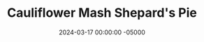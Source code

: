 ---
layout: post
title:  "Cauliflower Mash Shepard's Pie"
date:   2024-03-17 00:00:00 -05000
categories: 
- Recipes
- Ground Meat
permalink: /recipes/shepards-pie
image: /assets/Food/Ground Meat/Shepards/shepards-cover.jpg
ing: shepards-ing
facts: shepards-facts
section1: Filling
start2: Frozen cauliflower, thawed
section2: Topping
start3: 
section3: 
start4: 
section4: 
start5: 
section5: 
Prep: 30
Rest: 
Cook: 60
Source1: https://www.youtube.com/watch?v=NGABa1xcdn0
Source2: 
whisk: https://s.samsungfood.com/aEPub
tags: 
- ground meat
- ground beef
- ground lamb
- mashed
- cauliflower mash
- shredded cheese
- cheese
- irish
- soda bread
- zucchini
- bouillon powder
- tomato paste
- bake
- casserole
- mashed potato
- sweet potato
- buttermilk
- cottage cheese
- ground turkey
- st patrick's day
- st patricks day
Description: This honestly has a face made for radio, but it tastes delicious.  Since I'm pairing it with bread, I decided to swap the potatoes for mashed cauliflower to avoid the double hit of carbs. You won't notice the difference, though, it's still just as creamy and delicious. Mashed sweet potatoes would be a great swap here too. This dish is cheesy, filling, hearty, and healthy, being packed with meat and vegetables. A great casserole for a cold summer night, or to prepare ahead of time and bake for friends. This is how I'm choosing to celebrate St. Patrick's Day, along with homemade <a href="irish-soda-bread">Whole Wheat and Oat Flour Irish Soda Bread</a>
Instructions: 
- Start by dicing up your vegetables (onion, zucchini, and mushrooms) into a small dice. The onion and zucchini will take roughly the same time to cook, so these can be mixed together. However, the mushrooms will be different, so keep those separate<br><br>

- In a medium bowl or large glass, mix together your broth by combining water, bouillon powder, and cornstarch. Set aside<br><br>

- Start by cooking your vegetables. To a large pan over medium heat, add the onion and zucchini with salt and olive oil. Cover, and cook under ocasional stirring until the onion and celery go translucent, and the zucchini begins to soften, about 10-20 minutes. Set the vegetables aside<br><br>

- In the same large pan (dry, no oil) over medium heat, add the mushrooms only to the pan with a splash of water. Cover, and cook until the mushrooms have fully collapsed and all water is released, about 10-15 minutes. They should be able to start browning now. Set aside with the zucchini and onion<br><br>
- <center><img src="/assets/Food/Ground Meat/Shepards/shepards-4.jpg" alt="" class="instruction-image"></center><br>

- Add the meat to the pan with oil, and break up with a wooden spatula. Cook until the meat is brown, about 5-10 minutes.  Season the meat mix with soy sauce, minced garlic, garlic powder, onion powder, and black pepper, and salt<br><br>
- <center><img src="/assets/Food/Ground Meat/Shepards/shepards-5.jpg" alt="" class="instruction-image"></center><br>

- Add back in your vegetables, add in your can of tomato paste, and pour in your prepared broth. Mix, cover, and let simmer for about 15 minutes over medium heat<br><br>

- Meanwhile, as the filling simmers, you can prepare the topping. Add your cauliflower to a pot with a pinch of salt, and cover with water. Bring to a boil, cover, and let boil for about 8 minutes, or until they can be easily pieced with a knife. Drain with a strainer, and add the cauliflower to a food processor<br><br>

- As the cauliflower mash cooks, cut an onion into strips, and add to a medium pan with olive oil and minced garlic. Cover and cook on medium low heat with occasional stirring for about 10 minutes. They should turn translucent and lightly caramelize, and will be blended into the mash. When done, transfer to the food processor with the cauliflower<br><br>
- <center><img src="/assets/Food/Ground Meat/Shepards/shepards-9.jpg" alt="" class="instruction-image"></center><br>

- To the food processor along with the cauliflower and onions, add in cottage cheese, buttermilk, and spices (paprika, chili powder, garlic and onion powder, and black pepper, and salt). Blend for about a minute until everything is thick and creamy<br><br>

- At this point, your meat filling and mash topping should both be done. Season either to taste with salt and pepper if necessary. Spray a 9x13" pan with oil, and add your filling<br><br>
- <center><img src="/assets/Food/Ground Meat/Shepards/shepards-11.jpg" alt="" class="instruction-image"></center><br>

- Using a silicone spatula, add the mash on top, and smooth it out. Top with shredded cheese<br><br>
- <center><img src="/assets/Food/Ground Meat/Shepards/shepards-12.jpg" alt="" class="instruction-image"></center><br>

- (If baking it now) Bake in a preheated 400F oven for about 10 minutes (uncovered), or until the cheese is melted and the top is browned. Optionally, you can broil the top for 1-2 minutes<br><br>

- (If preparing ahead of time and baking later) Take the pan out of the fridge, cover with aluminum foil, and bake in a preheated 400F oven for about 15 minutes, until everything is hot and melted<br><br>
- <center><img src="/assets/Food/Ground Meat/Shepards/shepards-14.jpg" alt="" class="instruction-image"></center><br>
---